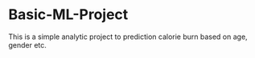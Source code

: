 # Basic-ML-Project
This is a simple analytic project to prediction calorie burn based on age, gender etc.
